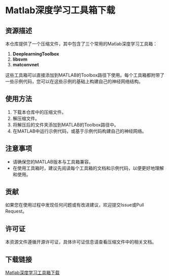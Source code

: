 # Matlab深度学习工具箱下载

## 资源描述

本仓库提供了一个压缩文件，其中包含了三个常用的Matlab深度学习工具箱：

1. **DeeplearningToolbox**
2. **libsvm**
3. **matconvnet**

这些工具箱可以直接添加到MATLAB的Toolbox路径下使用。每个工具箱都附带了一些示例代码，您可以在这些示例的基础上构建自己的神经网络结构。

## 使用方法

1. 下载本仓库中的压缩文件。
2. 解压缩文件。
3. 将解压后的文件夹添加到MATLAB的Toolbox路径中。
4. 在MATLAB中运行示例代码，或基于示例代码构建自己的神经网络。

## 注意事项

- 请确保您的MATLAB版本与工具箱兼容。
- 在使用工具箱时，建议先阅读每个工具箱的文档和示例代码，以便更好地理解和使用。

## 贡献

如果您在使用过程中发现任何问题或有改进建议，欢迎提交Issue或Pull Request。

## 许可证

本资源文件遵循开源许可证，具体许可证信息请查看压缩文件中的相关文档。

## 下载链接

[Matlab深度学习工具箱下载](https://pan.quark.cn/s/9bda53a5a55b)
